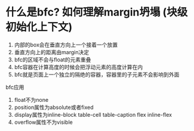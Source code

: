 # 什么是bfc? 如何理解margin坍塌 (块级初始化上下文)
1. 内部的box会在垂直方向上一个接着一个放置
2. 垂直方向上的距离由margin决定
3. bfc的区域不会与float的元素重叠
4. bfc容器在计算高度的时候会把浮动元素的高度计算在内
5. bfc就是页面上一个独立的隔绝的容器，容器里的子元素不会影响到外面

bfc应用
1. float不为none
2. position属性为absolute或者fixed
3. display属性为inline-block table-cell table-caption flex inline-flex
4. overflow属性不为visible
